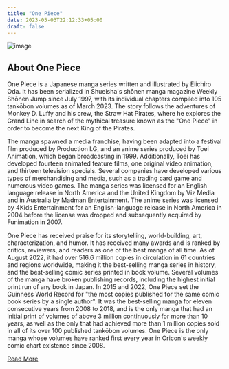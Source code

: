 ```yaml
---
title: "One Piece"
date: 2023-05-03T22:12:33+05:00
draft: false
---
```


![image](./images/one-piece.jpg)

## About One Piece

One Piece is a Japanese manga series written and illustrated by Eiichiro Oda. It has been serialized in Shueisha's shōnen manga magazine Weekly Shōnen Jump since July 1997, with its individual chapters compiled into 105 tankōbon volumes as of March 2023. The story follows the adventures of Monkey D. Luffy and his crew, the Straw Hat Pirates, where he explores the Grand Line in search of the mythical treasure known as the "One Piece" in order to become the next King of the Pirates.

The manga spawned a media franchise, having been adapted into a festival film produced by Production I.G, and an anime series produced by Toei Animation, which began broadcasting in 1999. Additionally, Toei has developed fourteen animated feature films, one original video animation, and thirteen television specials. Several companies have developed various types of merchandising and media, such as a trading card game and numerous video games. The manga series was licensed for an English language release in North America and the United Kingdom by Viz Media and in Australia by Madman Entertainment. The anime series was licensed by 4Kids Entertainment for an English-language release in North America in 2004 before the license was dropped and subsequently acquired by Funimation in 2007.

One Piece has received praise for its storytelling, world-building, art, characterization, and humor. It has received many awards and is ranked by critics, reviewers, and readers as one of the best manga of all time. As of August 2022, it had over 516.6 million copies in circulation in 61 countries and regions worldwide, making it the best-selling manga series in history, and the best-selling comic series printed in book volume. Several volumes of the manga have broken publishing records, including the highest initial print run of any book in Japan. In 2015 and 2022, One Piece set the Guinness World Record for "the most copies published for the same comic book series by a single author". It was the best-selling manga for eleven consecutive years from 2008 to 2018, and is the only manga that had an initial print of volumes of above 3 million continuously for more than 10 years, as well as the only that had achieved more than 1 million copies sold in all of its over 100 published tankōbon volumes. One Piece is the only manga whose volumes have ranked first every year in Oricon's weekly comic chart existence since 2008.

[Read More](https://en.wikipedia.org/wiki/One_Piece)